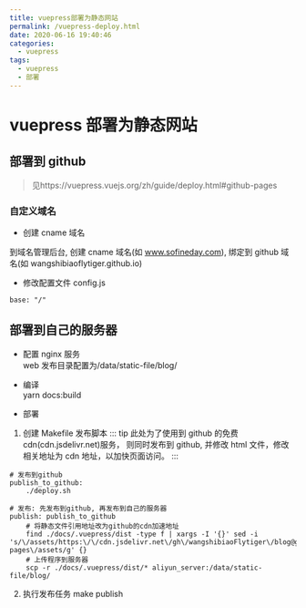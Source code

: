 ```yaml
---
title: vuepress部署为静态网站
permalink: /vuepress-deploy.html
date: 2020-06-16 19:40:46
categories:
  - vuepress
tags:
  - vuepress
  - 部署
---
```


# vuepress 部署为静态网站

## 部署到 github

> 见https://vuepress.vuejs.org/zh/guide/deploy.html#github-pages

### 自定义域名

- 创建 cname 域名

到域名管理后台, 创建 cname 域名(如 www.sofineday.com), 绑定到 github 域名(如 wangshibiaoflytiger.github.io)

- 修改配置文件 config.js

```
base: "/"
```

## 部署到自己的服务器

- 配置 nginx 服务  
  web 发布目录配置为/data/static-file/blog/

- 编译  
  yarn docs:build
- 部署

1. 创建 Makefile 发布脚本
   ::: tip
   此处为了使用到 github 的免费 cdn(cdn.jsdelivr.net)服务， 则同时发布到 github, 并修改 html 文件，修改相关地址为 cdn 地址，以加快页面访问。
   :::

```
# 发布到github
publish_to_github:
	./deploy.sh

# 发布: 先发布到github, 再发布到自己的服务器
publish: publish_to_github
	# 将静态文件引用地址改为github的cdn加速地址
	find ./docs/.vuepress/dist -type f | xargs -I '{}' sed -i 's/\/assets/https:\/\/cdn.jsdelivr.net\/gh\/wangshibiaoFlytiger\/blog@gh-pages\/assets/g' {}
	# 上传程序到服务器
	scp -r ./docs/.vuepress/dist/* aliyun_server:/data/static-file/blog/

```

2. 执行发布任务
   make publish

